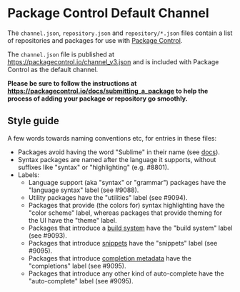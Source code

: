 # Package Control Default Channel

The `channel.json`, `repository.json` and `repository/*.json` files contain a
list of repositories and packages for use with
[Package Control](https://packagecontrol.io).

The `channel.json` file is published at https://packagecontrol.io/channel_v3.json
and is included with Package Control as the default channel.

**Please be sure to follow the instructions at
https://packagecontrol.io/docs/submitting_a_package to help the process of adding your
package or repository go smoothly.**

## Style guide

A few words towards naming conventions etc, for entries in these files:

- Packages avoid having the word "Sublime" in their name (see [docs](https://packagecontrol.io/docs/submitting_a_package#Step_2)). 
- Syntax packages are named after the language it supports, without suffixes like "syntax" or "highlighting" (e.g. #8801).
- Labels:
  - Language support (aka "syntax" or "grammar") packages have the "language syntax" label (see #9088).
  - Utility packages have the "utilities" label (see #9094).
  - Packages that provide (the colors for) syntax highlighting have the "color scheme" label, whereas packages that provide theming for the UI have the "theme" label.
  - Packages that introduce a [build system](https://www.sublimetext.com/docs/build_systems.html) have the "build system" label (see #9093).
  - Packages that introduce [snippets](https://www.sublimetext.com/docs/completions.html#snippets) have the "snippets" label (see #9095).
  - Packages that introduce [completion metadata](https://www.sublimetext.com/docs/completions.html#completion-metadata) have the "completions" label (see #9095).
  - Packages that introduce any other kind of auto-complete have the "auto-complete" label (see #9095).
